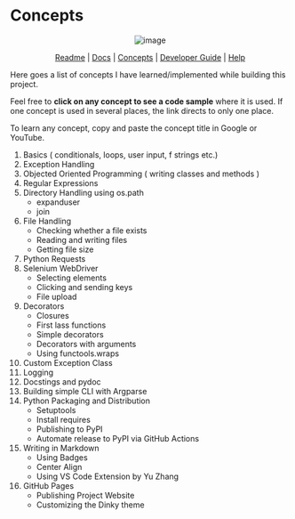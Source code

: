 # Concepts

<div align="center"> 

![image](https://user-images.githubusercontent.com/66209958/95024659-39419500-06a2-11eb-968d-49df41212918.png)

[Readme](/README.md) | [Docs](/docs/Documentation.md) | [Concepts](/docs/concepts.md) | [Developer Guide](/docs/For_Developers.md) | [Help](/docs/help.md) 

</div>


Here goes a list of concepts I have learned/implemented while building this project. 

Feel free to **click on any concept to see a code sample** where it is used. If one concept is used in several places, the link directs to only one place.

To learn any concept, copy and paste the concept title in Google or YouTube.

1. Basics ( conditionals, loops, user input, f strings etc.)
2. Exception Handling
3. Objected Oriented Programming ( writing classes and methods )
4. Regular Expressions
5. Directory Handling using os.path
   - expanduser
   - join
6. File Handling
   - Checking whether a file exists
   - Reading and writing files
   - Getting file size
7. Python Requests
8. Selenium WebDriver 
   - Selecting elements
   - Clicking and sending keys
   - File upload
9.  Decorators
    - Closures
    - First lass functions
    - Simple decorators
    - Decorators with arguments
    - Using functools.wraps
10. Custom Exception Class
11. Logging
12. Docstings and pydoc
13. Building simple CLI with Argparse
14. Python Packaging and Distribution
    - Setuptools
    - Install requires
    - Publishing to PyPI
    - Automate release to PyPI via GitHub Actions
15. Writing in Markdown
    - Using Badges
    - Center Align
    - Using VS Code Extension by Yu Zhang
16. GitHub Pages
    - Publishing Project Website
    - Customizing the Dinky theme



